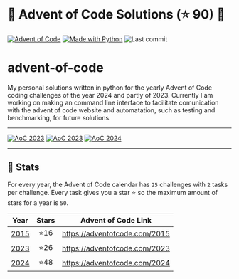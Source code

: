 # 🎄 Advent of Code Solutions <!-- sum of stars 1: begin -->(⭐ 90)<!-- sum of stars 1: end --> 🎄

[![Advent of Code](https://img.shields.io/badge/Advent%20of%20Code-ffff66?logo=adventofcode&logoColor=000)](<https://adventofcode.com/> "Advent of Code homepage")
[![Made with Python](https://img.shields.io/badge/Python->=3.10-blue?logo=python&logoColor=white)](<https://python.org> "Go to Python homepage")
![Last commit](https://img.shields.io/github/last-commit/Flizz95/advent-of-code "Last commit")

# advent-of-code
My personal solutions written in python for the yearly Advent of Code coding challenges of the year 2024 and partly of 2023.
Currently I am working on making an command line interface to facilitate comunication with the advent of code website and automatation, such as testing and benchmarking, for future solutions. 

---
<!-- Badges of stars: start -->
[![AoC 2023](https://img.shields.io/badge/2015-⭐%2016-gray?logo=adventofcode&labelColor=8a2be2)](https://adventofcode.com/2023)
[![AoC 2023](https://img.shields.io/badge/2023-⭐%2026-gray?logo=adventofcode&labelColor=8a2be2)](https://adventofcode.com/2023)
[![AoC 2024](https://img.shields.io/badge/2024-⭐%2048-gray?logo=adventofcode&labelColor=8a2be2)](https://adventofcode.com/2024)  
<!-- Badges of stars: end -->
---

## 🎄 Stats

For every year, the Advent of Code calendar has `25` challenges with `2` tasks per challenge. Every task gives you a
star ⭐️ so the maximum amount of stars for a year is `50`.

<!-- Table summary of years: begin -->
| Year | Stars | Advent of Code Link |
| :--: | :---: | :--: |
| [2015](year/2015) | ⭐️16  | https://adventofcode.com/2015 |
| [2023](year/2023) | ⭐️26  | https://adventofcode.com/2023 |
| [2024](year/2024) | ⭐️48  | https://adventofcode.com/2024 |
<!-- Table summary of years: end -->
